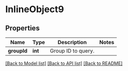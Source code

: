 # InlineObject9

## Properties
Name | Type | Description | Notes
------------ | ------------- | ------------- | -------------
**groupId** | **int** | Group ID to query. | 

[[Back to Model list]](../README.md#documentation-for-models) [[Back to API list]](../README.md#documentation-for-api-endpoints) [[Back to README]](../README.md)


